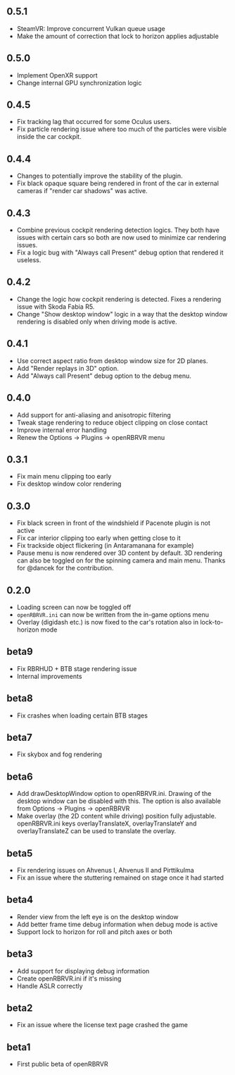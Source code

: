 ## 0.5.1

- SteamVR: Improve concurrent Vulkan queue usage
- Make the amount of correction that lock to horizon applies adjustable

## 0.5.0

- Implement OpenXR support
- Change internal GPU synchronization logic

## 0.4.5

- Fix tracking lag that occurred for some Oculus users.
- Fix particle rendering issue where too much of the particles were visible
  inside the car cockpit.

## 0.4.4

- Changes to potentially improve the stability of the plugin.
- Fix black opaque square being rendered in front of the car in external
  cameras if "render car shadows" was active.

## 0.4.3

- Combine previous cockpit rendering detection logics. They both have issues
  with certain cars so both are now used to minimize car rendering issues.
- Fix a logic bug with "Always call Present" debug option that rendered it useless.

## 0.4.2

- Change the logic how cockpit rendering is detected. Fixes a rendering issue
  with Skoda Fabia R5.
- Change "Show desktop window" logic in a way that the desktop window rendering
  is disabled only when driving mode is active.

## 0.4.1

- Use correct aspect ratio from desktop window size for 2D planes.
- Add "Render replays in 3D" option.
- Add "Always call Present" debug option to the debug menu.

## 0.4.0

- Add support for anti-aliasing and anisotropic filtering
- Tweak stage rendering to reduce object clipping on close contact
- Improve internal error handling
- Renew the Options -> Plugins -> openRBRVR menu

## 0.3.1

- Fix main menu clipping too early
- Fix desktop window color rendering

## 0.3.0

- Fix black screen in front of the windshield if Pacenote plugin is not active
- Fix car interior clipping too early when getting close to it
- Fix trackside object flickering (in Antaramanana for example)
- Pause menu is now rendered over 3D content by default. 3D rendering can also
  be toggled on for the spinning camera and main menu. Thanks for @dancek for
  the contribution.

## 0.2.0

- Loading screen can now be toggled off
- `openRBRVR.ini` can now be written from the in-game options menu
- Overlay (digidash etc.) is now fixed to the car's rotation also in
  lock-to-horizon mode

## beta9

- Fix RBRHUD + BTB stage rendering issue
- Internal improvements

## beta8

- Fix crashes when loading certain BTB stages

## beta7

- Fix skybox and fog rendering

## beta6

- Add drawDesktopWindow option to openRBRVR.ini. Drawing of the desktop window can be disabled with this. The option is also available from Options -> Plugins -> openRBRVR
- Make overlay (the 2D content while driving) position fully adjustable. openRBRVR.ini keys overlayTranslateX, overlayTranslateY and overlayTranslateZ can be used to translate the overlay.

## beta5

- Fix rendering issues on Ahvenus I, Ahvenus II and Pirttikulma
- Fix an issue where the stuttering remained on stage once it had started

## beta4

- Render view from the left eye is on the desktop window
- Add better frame time debug information when debug mode is active
- Support lock to horizon for roll and pitch axes or both

## beta3

- Add support for displaying debug information
- Create openRBRVR.ini if it's missing
- Handle ASLR correctly

## beta2

- Fix an issue where the license text page crashed the game

## beta1

- First public beta of openRBRVR
